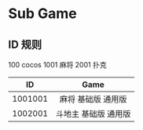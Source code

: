 # Sub Game

## ID 规则

100 cocos 1001 麻将 2001 扑克

| ID | Game |
| :---: | :---: |
| 1001001 | 麻将 基础版 通用版 |
| 1002001 | 斗地主 基础版 通用版 |
